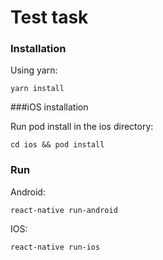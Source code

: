 # Test task

### Installation

Using yarn:
```
yarn install
```

###iOS installation

Run pod install in the ios directory:
```
cd ios && pod install
```

### Run

Android:
```
react-native run-android
```
IOS: 
```
react-native run-ios
```
